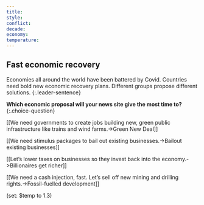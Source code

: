 ```yaml
---
title: 
style: 
conflict: 
decade: 
economy: 
temperature: 
---
```


## Fast economic recovery

Economies all around the world have been battered by Covid. Countries need bold new economic recovery plans. Different groups propose different solutions.
{:.leader-sentence}

**Which economic proposal will your news site give the most time to?**
{:.choice-question}

[[We need governments to create jobs building new, green public infrastructure like trains and wind farms.->Green New Deal]]

[[We need stimulus packages to bail out existing businesses.->Bailout existing businesses]]

[[Let’s lower taxes on businesses so they invest back into the economy.->Billionaires get richer]]

[[We need a cash injection, fast. Let’s sell off new mining and drilling rights.->Fossil-fuelled development]]

(set: $temp to 1.3)
